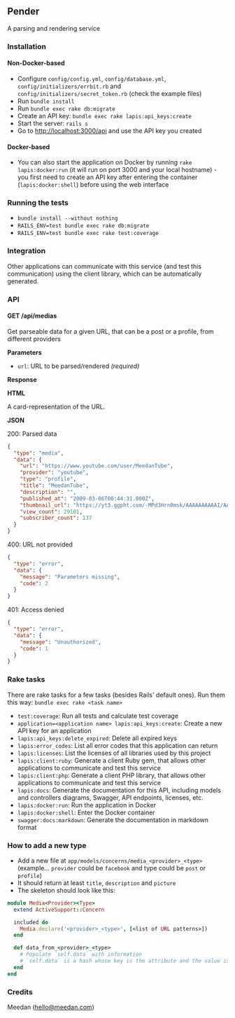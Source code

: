 ## Pender

A parsing and rendering service

### Installation

#### Non-Docker-based

* Configure `config/config.yml`, `config/database.yml`, `config/initializers/errbit.rb` and `config/initializers/secret_token.rb` (check the example files)
* Run `bundle install`
* Run `bundle exec rake db:migrate`
* Create an API key: `bundle exec rake lapis:api_keys:create`
* Start the server: `rails s`
* Go to [http://localhost:3000/api](http://localhost:3000/api) and use the API key you created

#### Docker-based

* You can also start the application on Docker by running `rake lapis:docker:run` (it will run on port 3000 and your local hostname) - you first need to create an API key after entering the container (`lapis:docker:shell`) before using the web interface

### Running the tests

* `bundle install --without nothing`
* `RAILS_ENV=test bundle exec rake db:migrate`
* `RAILS_ENV=test bundle exec rake test:coverage`

### Integration

Other applications can communicate with this service (and test this communication) using the client library, which can be automatically generated.

### API

#### GET /api/medias

Get parseable data for a given URL, that can be a post or a profile, from different providers

**Parameters**

* `url`: URL to be parsed/rendered _(required)_

**Response**

**HTML**

A card-representation of the URL.

**JSON**

200: Parsed data
```json
{
  "type": "media",
  "data": {
    "url": "https://www.youtube.com/user/MeedanTube",
    "provider": "youtube",
    "type": "profile",
    "title": "MeedanTube",
    "description": "",
    "published_at": "2009-03-06T00:44:31.000Z",
    "thumbnail_url": "https://yt3.ggpht.com/-MPd3Hrn0msk/AAAAAAAAAAI/AAAAAAAAAAA/I1ftnn68v8U/s88-c-k-no/photo.jpg",
    "view_count": 29101,
    "subscriber_count": 137
  }
}
```

400: URL not provided
```json
{
  "type": "error",
  "data": {
    "message": "Parameters missing",
    "code": 2
  }
}
```

401: Access denied
```json
{
  "type": "error",
  "data": {
    "message": "Unauthorized",
    "code": 1
  }
}
```

### Rake tasks

There are rake tasks for a few tasks (besides Rails' default ones). Run them this way: `bundle exec rake <task name>`

* `test:coverage`: Run all tests and calculate test coverage
* `application=<application name> lapis:api_keys:create`: Create a new API key for an application
* `lapis:api_keys:delete_expired`: Delete all expired keys
* `lapis:error_codes`: List all error codes that this application can return
* `lapis:licenses`: List the licenses of all libraries used by this project
* `lapis:client:ruby`: Generate a client Ruby gem, that allows other applications to communicate and test this service
* `lapis:client:php`: Generate a client PHP library, that allows other applications to communicate and test this service
* `lapis:docs`: Generate the documentation for this API, including models and controllers diagrams, Swagger, API endpoints, licenses, etc.
* `lapis:docker:run`: Run the application in Docker
* `lapis:docker:shell`: Enter the Docker container
* `swagger:docs:markdown`: Generate the documentation in markdown format

### How to add a new type

* Add a new file at `app/models/concerns/media_<provider>_<type>` (example... `provider` could be `facebook` and type could be `post` or `profile`)
* It should return at least `title`, `description` and `picture`
* The skeleton should look like this:

```ruby
module Media<Provider><Type>
  extend ActiveSupport::Concern

  included do
    Media.declare('<provider>_<type>', [<list of URL patterns>])
  end

  def data_from_<provider>_<type>
    # Populate `self.data` with information
    # `self.data` is a hash whose key is the attribute and the value is... the value
  end
end 
```

### Credits

Meedan (hello@meedan.com)
